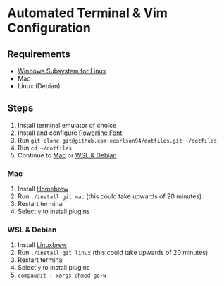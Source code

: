 # Automated Terminal & Vim Configuration
## Requirements

- [Windows Subsystem for Linux](https://gist.github.com/ecarlson94/283102ffd2f2473d41e7c9965be8fdd4)
- Mac
- Linux (Debian)

## Steps
1. Install terminal emulator of choice
2. Install and configure [Powerline Font](https://github.com/romkatv/powerlevel10k#fonts)
3. Run `git clone git@github.com:ecarlson94/dotfiles.git ~/dotfiles`
4. Run `cd ~/dotfiles`
5. Continue to [Mac](#mac) or [WSL & Debian](#wsl-&-debian)

### Mac
1. Install [Homebrew](https://brew.sh)
2. Run `./install git mac` (this could take upwards of 20 minutes)
3. Restart terminal
4. Select `y` to install plugins

### WSL & Debian
1. Install [Linuxbrew](https://gist.github.com/ecarlson94/283102ffd2f2473d41e7c9965be8fdd4#install-homebrew)
2. Run `./install git linux` (this could take upwards of 20 minutes)
3. Restart terminal
4. Select `y` to install plugins
5. `compaudit | xargs chmod go-w`
